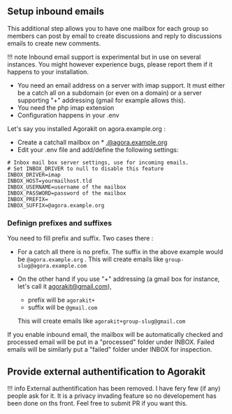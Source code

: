 ## Setup inbound emails

This additional step allows you to have one mailbox for each group so members can post by email to create discussions and reply to discussions emails to create new comments.

!!! note
    Inbound email support is experimental but in use on several instances. You might however experience bugs, please report them if it happens to your installation.


- You need an email address on a server with imap support. It must either be a catch all on a subdomain (or even on a domain) or a server supporting "+" addressing (gmail for example allows this).
- You need the php imap extension
- Configuration happens in your .env

Let's say you installed Agorakit on agora.example.org :

- Create a catchall mailbox on * .@agora.example.org
- Edit your .env file and add/define the following settings:

```
# Inbox mail box server settings, use for incoming emails.
# Set INBOX_DRIVER to null to disable this feature
INBOX_DRIVER=imap
INBOX_HOST=yourmailhost.tld
INBOX_USERNAME=username of the mailbox
INBOX_PASSWORD=password of the mailbox
INBOX_PREFIX=
INBOX_SUFFIX=@agora.example.org

```


### Definign prefixes and suffixes
You need to fill prefix and suffix. Two cases there :


- For a catch all there is no prefix. The suffix in the above example would be `@agora.example.org` . This will create emails like `group-slug@agora.example.com`

- On the other hand if you use "+" addressing (a gmail box for instance, let's call it agorakit@gmail.com),

    - prefix will be `agorakit+`
    - suffix will be `@gmail.com`

    This will create emails like `agorakit+group-slug@gmail.com`

If you enable inbound email, the mailbox will be automatically checked and processed email will be put in a "processed" folder under INBOX. Failed emails will be similarly put a "failed" folder under INBOX for inspection.


## Provide external authentification to Agorakit

!!! info
    External authentification has been removed. I have fery few (if any) people ask for it. It is a privacy invading feature so no developement has been done on ths front. Feel free to submit PR if you want this.


